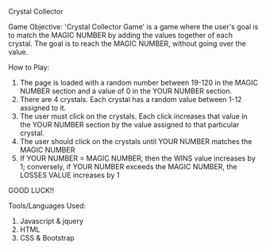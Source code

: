 Crystal Collector

Game Objective:
'Crystal Collector Game' is a game where the user's goal is to match the MAGIC NUMBER by adding the values together of each crystal. The goal is to reach the MAGIC NUMBER, without going over the value.


How to Play:
1. The page is loaded with a random number between 19-120 in the MAGIC NUMBER section and a value of 0 in the YOUR NUMBER section.
2. There are 4 crystals. Each crystal has a random value between 1-12 assigned to it.
3. The user must click on the crystals. Each click increases that value in the YOUR NUMBER section by the value assigned to that particular crystal.
4. The user should click on the crystals until YOUR NUMBER matches the MAGIC NUMBER
5. If YOUR NUMBER = MAGIC NUMBER, then the WINS value increases by 1; conversely, if YOUR NUMBER exceeds the MAGIC NUMBER, the LOSSES VALUE increases by 1

GOOD LUCK!!

Tools/Languages Used:
1. Javascript & jquery
2. HTML
3. CSS & Bootstrap